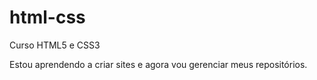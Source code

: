 # html-css
 Curso HTML5 e CSS3

Estou aprendendo a criar sites e agora vou gerenciar meus repositórios.